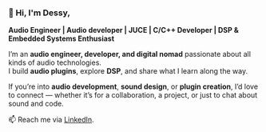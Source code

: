 ### 👋 Hi, I'm Dessy,

**Audio Engineer | Audio developer | JUCE | C/C++ Developer | DSP & Embedded Systems Enthusiast**

I’m an **audio engineer, developer, and digital nomad** passionate about all kinds of audio technologies.  
I build **audio plugins**, explore **DSP**, and share what I learn along the way.  

If you’re into **audio development**, **sound design**, or **plugin creation**, I’d love to connect — whether it’s for a collaboration, a project, or just to chat about sound and code.  

📫 Reach me via [LinkedIn](https://www.linkedin.com/in/desislava-ilieva-482747158/).  
 

<!---
- ⚡ Fun fact: 
 When you've been a pure raver for years, you can use technical skills to get back to earth ;) haha
d3ssy23/d3ssy23 is a ✨ special ✨ repository because its `README.md` (this file) appears on your GitHub profile.
You can click the Preview link to take a look at your changes.
--->
